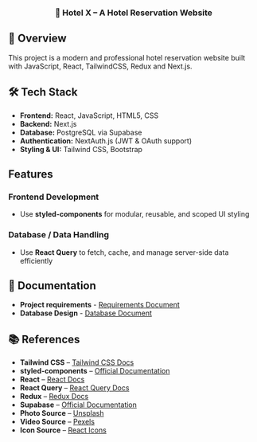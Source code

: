 <h3 align="center">🏨 Hotel X – A Hotel Reservation Website</h3>

## 💬 Overview
This project is a modern and professional hotel reservation website built with JavaScript, React, TailwindCSS, Redux and Next.js.

## 🛠 Tech Stack
- **Frontend:** React, JavaScript, HTML5, CSS
- **Backend:** Next.js
- **Database:** PostgreSQL via Supabase
- **Authentication:** NextAuth.js (JWT & OAuth support)
- **Styling & UI:** Tailwind CSS, Bootstrap

## Features
### Frontend Development
- Use **styled-components** for modular, reusable, and scoped UI styling

### Database / Data Handling
- Use **React Query** to fetch, cache, and manage server-side data efficiently

## 📄 Documentation
- **Project requirements** - [Requirements Document](./docs/Requirements.md)
- **Database Design** - [Database Document](./docs/database.md)

## 📚 References
- **Tailwind CSS** – [Tailwind CSS Docs](https://tailwindcss.com/docs)
- **styled-components** – [Official Documentation](https://styled-components.com/docs)
- **React** – [React Docs](https://react.dev/)
- **React Query** – [React Query Docs](https://tanstack.com/query/latest)
- **Redux** – [Redux Docs](https://redux.js.org/introduction/getting-started)
- **Supabase** – [Official Documentation](https://supabase.com/docs)
- **Photo Source** – [Unsplash](https://unsplash.com)
- **Video Source** – [Pexels](https://pexels.com)
- **Icon Source** – [React Icons](https://react-icons.github.io/react-icons/)
